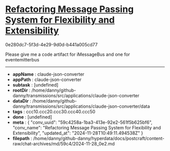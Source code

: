 # [Refactoring Message Passing System for Flexibility and Extensibility](https://claude.ai/chat/59c4258a-1ba3-413e-92e2-561f5b625bf6)

0e280dc7-5f3d-4e29-9d0d-b441a005cd77

Please give me a code artifact for iMessageBus and one for eventemitterbus

---

* **appName** : claude-json-converter
* **appPath** : claude-json-converter
* **subtask** : [undefined]
* **rootDir** : /home/danny/github-danny/transmissions/src/applications/claude-json-converter
* **dataDir** : /home/danny/github-danny/transmissions/src/applications/claude-json-converter/data
* **tags** : ccc10.ccc20.ccc30.ccc40.ccc50
* **done** : [undefined]
* **meta** : {
  "conv_uuid": "59c4258a-1ba3-413e-92e2-561f5b625bf6",
  "conv_name": "Refactoring Message Passing System for Flexibility and Extensibility",
  "updated_at": "2024-11-28T10:49:11.494538Z"
}
* **filepath** : /home/danny/github-danny/hyperdata/docs/postcraft/content-raw/chat-archives/md/59c4/2024-11-28_0e2.md